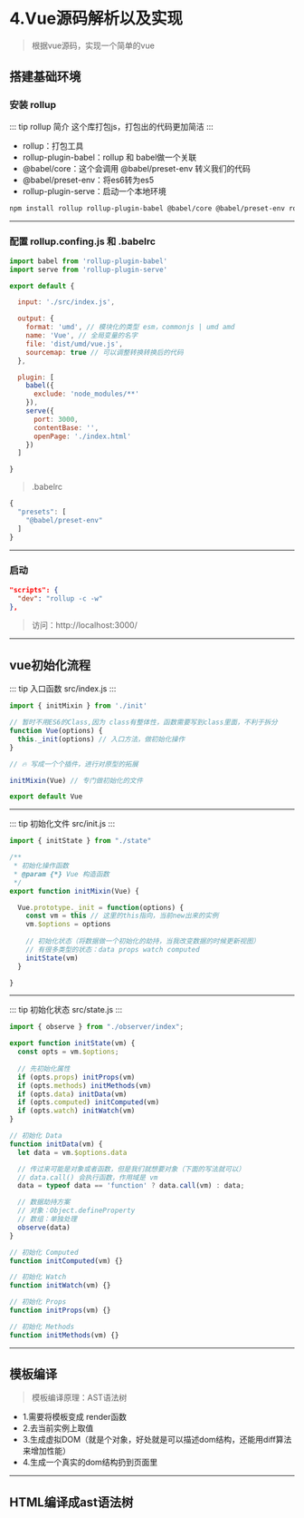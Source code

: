 # 4.Vue源码解析以及实现

> 根据vue源码，实现一个简单的vue

## 搭建基础环境

### 安装 rollup

::: tip rollup 简介
这个库打包js，打包出的代码更加简洁
:::

- rollup：打包工具
- rollup-plugin-babel：rollup 和 babel做一个关联
- @babel/core：这个会调用 @babel/preset-env 转义我们的代码
- @babel/preset-env：将es6转为es5
- rollup-plugin-serve：启动一个本地环境

```sh
npm install rollup rollup-plugin-babel @babel/core @babel/preset-env rollup-plugin-serve -D
```

---

### 配置 rollup.confing.js 和 .babelrc

```js
import babel from 'rollup-plugin-babel'
import serve from 'rollup-plugin-serve'

export default {

  input: './src/index.js',

  output: {
    format: 'umd', // 模块化的类型 esm，commonjs | umd amd
    name: 'Vue', // 全局变量的名字
    file: 'dist/umd/vue.js',
    sourcemap: true // 可以调整转换转换后的代码
  },

  plugin: [
    babel({
      exclude: 'node_modules/**'
    }),
    serve({
      port: 3000,
      contentBase: '',
      openPage: './index.html'
    })
  ]

}
```

> .babelrc

```js
{
  "presets": [
    "@babel/preset-env"
  ]
}
```

---

### 启动

```json
"scripts": {
  "dev": "rollup -c -w"
},
```

> 访问：http://localhost:3000/


---


## vue初始化流程

::: tip 入口函数
src/index.js
:::

```js
import { initMixin } from './init'

// 暂时不用ES6的Class,因为 class有整体性，函数需要写到class里面，不利于拆分
function Vue(options) {
  this._init(options) // 入口方法，做初始化操作
}

// 🔥 写成一个个插件，进行对原型的拓展

initMixin(Vue) // 专门做初始化的文件

export default Vue
```

---

::: tip 初始化文件
src/init.js
:::

```js
import { initState } from "./state"

/**
 * 初始化操作函数
 * @param {*} Vue 构造函数
 */
export function initMixin(Vue) {

  Vue.prototype._init = function(options) {
    const vm = this // 这里的this指向，当前new出来的实例
    vm.$options = options
    
    // 初始化状态（将数据做一个初始化的劫持，当我改变数据的时候更新视图）
    // 有很多类型的状态：data props watch computed
    initState(vm) 
  }

}
```

---

::: tip 初始化状态
src/state.js
:::

```js
import { observe } from "./observer/index";

export function initState(vm) {
  const opts = vm.$options;
  
  // 先初始化属性
  if (opts.props) initProps(vm)
  if (opts.methods) initMethods(vm)
  if (opts.data) initData(vm)
  if (opts.computed) initComputed(vm)
  if (opts.watch) initWatch(vm)
}

// 初始化 Data
function initData(vm) {
  let data = vm.$options.data

  // 传过来可能是对象或者函数，但是我们就想要对象（下面的写法就可以）
  // data.call() 会执行函数，作用域是 vm
  data = typeof data == 'function' ? data.call(vm) : data; 

  // 数据劫持方案
  // 对象：Object.defineProperty
  // 数组：单独处理
  observe(data)
}

// 初始化 Computed
function initComputed(vm) {}

// 初始化 Watch
function initWatch(vm) {}

// 初始化 Props
function initProps(vm) {}

// 初始化 Methods
function initMethods(vm) {}
```

---

## 模板编译

> 模板编译原理：AST语法树

- 1.需要将模板变成 render函数
- 2.去当前实例上取值
- 3.生成虚拟DOM（就是个对象，好处就是可以描述dom结构，还能用diff算法来增加性能）
- 4.生成一个真实的dom结构扔到页面里

---

## HTML编译成ast语法树


